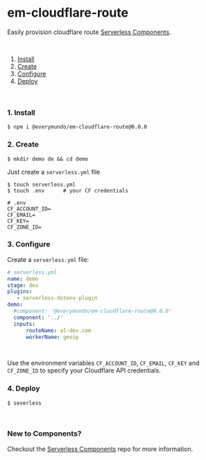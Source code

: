 # em-cloudflare-route

Easily provision cloudflare route [Serverless Components](https://github.com/serverless/components).

&nbsp;

1. [Install](#1-install)
2. [Create](#2-create)
3. [Configure](#3-configure)
4. [Deploy](#4-deploy)

&nbsp;


### 1. Install

```console
$ npm i @everymundo/em-cloudflare-route@0.0.0
```

### 2. Create

```console
$ mkdir demo de && cd demo
```

Just create a `serverless.yml` file

```shell
$ touch serverless.yml
$ touch .env      # your CF credentials
```

```
# .env
CF_ACCOUNT_ID=
CF_EMAIL=
CF_KEY=
CF_ZONE_ID=

```

### 3. Configure
Create a `serverless.yml` file:

```yml
# serverless.yml
name: demo
stage: dev
plugins:
   - serverless-dotenv-plugin
demo:
  #component: '@everymundo/em-cloudflare-route@0.0.0'
  component: '../'
  inputs:
      routeName: al-dev.com
      workerName: geoip
    
        
```

Use the environment variables  `CF_ACCOUNT_ID`, `CF_EMAIL`, `CF_KEY` and `CF_ZONE_ID` to specify your Cloudflare API credentials.

### 4. Deploy

```console
$ severless
```

&nbsp;

### New to Components?

Checkout the [Serverless Components](https://github.com/serverless/components) repo for more information.
